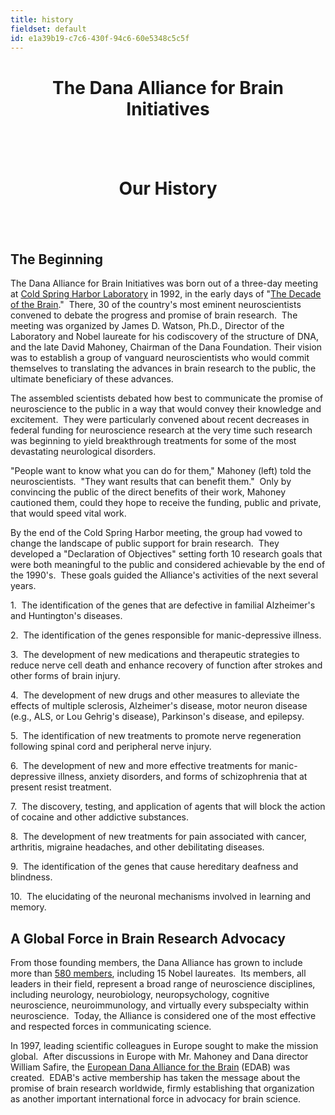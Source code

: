 ```yaml
---
title: history
fieldset: default
id: e1a39b19-c7c6-430f-94c6-60e5348c5c5f
---
```

<div id="main_body"> <h1> </h1> <!-- <p id="P4">Lorem ipsum dolor sit amet, consectetur adipisicing elit, sed do eiusmod tempor incididunt ut labore et dolore magna aliqua. Ut enim ad minim veniam, quis nostrud exercitation ullamco laboris nisi ut aliquip ex ea commodo consequat.</p> <h2>This is a subtitle</h2> <p>Lorem ipsum dolor sit amet, consectetur adipiscing elit. Praesent et purus sapien. Praesent neque nibh, tristique vel bibendum vel, tristique nec velit. Duis dolor ipsum, pretium ut tincidunt ac, consequat vitae massa. In hac habitasse platea dictumst. Aliquam elit magna, eleifend a pellentesque eu, volutpat id mauris. Etiam augue nunc, faucibus quis fringilla vel, viverra eget nunc. Ut consectetur aliquam vulputate. Curabitur ac lorem ac est luctus sodales sit amet sit amet lorem. Ut neque arcu, ultrices vitae mollis ac, faucibus quis ipsum. Duis id neque quis tortor pulvinar convallis quis at mauris. Proin at ligula et mi consequat ultricies vel sed nisl.</p> <ul> <li>Lorem ipsum dolor sit amet</li> <li>Lorem ipsum dolor sit amet</li> <li>Lorem ipsum dolor sit amet</li> </ul> <h2>This is a subtitle</h2> <p>Lorem ipsum dolor sit amet, consectetur adipiscing elit. Praesent et purus sapien. Praesent neque nibh, tristique vel bibendum vel, tristique nec velit. Duis dolor ipsum, pretium ut tincidunt ac, consequat vitae massa. In hac habitasse platea dictumst. Aliquam elit magna, eleifend a pellentesque eu, volutpat id mauris. Etiam augue nunc, faucibus quis fringilla vel, viverra eget nunc. Ut consectetur aliquam vulputate. Curabitur ac lorem ac est luctus sodales sit amet sit amet lorem. Ut neque arcu, ultrices vitae mollis ac, faucibus quis ipsum. Duis id neque quis tortor pulvinar convallis quis at mauris. Proin at ligula et mi consequat ultricies vel sed nisl.</p> <ul> <li>Lorem ipsum dolor sit amet</li> <li>Lorem ipsum dolor sit amet</li> <li>Lorem ipsum dolor sit amet</li> </ul> --> <div id="ctl00_ContentPlaceHolder1_cntMainContent"> <h1 align="center">The Dana Alliance for Brain Initiatives</h1> <h2 align="center">&nbsp;</h2> <h1 align="center">Our History</h1> <h2>&nbsp;</h2> <h2>The Beginning</h2> <p>The Dana Alliance for Brain Initiatives was born out of a three-day meeting at&nbsp;<a title="Cold Spring Harbor Laboratory" href="http://www.cshl.edu/" target="_blank">Cold Spring Harbor Laboratory</a>&nbsp;in 1992, in the early days of "<a title="The Decade of the Brain" href="http://www.loc.gov/loc/brain/proclaim.html" target="_blank">The Decade of the Brain</a>."&nbsp; There, 30 of the country's most eminent neuroscientists convened to debate the progress and promise of brain research.&nbsp; The meeting was organized by&nbsp;James D. Watson, Ph.D., Director of the Laboratory and Nobel laureate for his codiscovery of the structure of DNA, and the late David Mahoney, Chairman of the Dana Foundation. Their vision was to establish a group of vanguard neuroscientists who would commit themselves to translating the advances in brain research to the public, the ultimate beneficiary of these advances.</p> <p>The assembled scientists debated how best to communicate the promise of neuroscience to the public in a way that would convey their knowledge and excitement.&nbsp; They were particularly convened about&nbsp;recent decreases in federal funding for neuroscience research at the very time such research was beginning to yield breakthrough treatments for some of the most devastating neurological disorders.</p> <p><img align="left" class="imageLeft" style="margin-right: 4px; margin-left: 4px;" alt="" src="/uploadedImages/Images/Feature_Images/thumb_DavidMahoney_feat.jpg" data-ektron-style="margin-right: 4px; margin-left: 4px;">"People want to know what you can do for them," Mahoney (left) told the neuroscientists.&nbsp; "They want results that can benefit them."&nbsp; Only by convincing the public of the direct benefits of their work, Mahoney cautioned them, could they hope to receive the funding, public and private, that would speed vital work.</p> <p>By the end of the Cold Spring Harbor meeting, the group had vowed to change the landscape of public support for brain research.&nbsp; They developed&nbsp;a "Declaration of Objectives" setting forth 10 research goals that were both meaningful to the public&nbsp;and&nbsp;considered achievable by the end of the 1990's.&nbsp; These goals guided the Alliance's activities of the next several years.&nbsp;</p> <p>1.&nbsp; The identification of the genes that are defective in familial Alzheimer's and Huntington's diseases.</p> <p>2.&nbsp; The identification of the genes responsible for manic-depressive illness.</p> <p>3.&nbsp; The development of new medications and therapeutic strategies to reduce nerve cell death and enhance recovery of function after strokes and other forms of brain injury.</p> <p>4.&nbsp; The development of new drugs and other measures to alleviate the effects of multiple sclerosis, Alzheimer's disease, motor neuron disease (e.g., ALS, or Lou Gehrig's disease), Parkinson's disease, and epilepsy.</p> <p>5.&nbsp; The identification&nbsp;of new treatments to promote nerve regeneration following spinal cord and peripheral nerve injury.</p> <p>6.&nbsp; The development of new and more effective treatments for manic-depressive illness, anxiety disorders, and forms of schizophrenia that at present resist treatment.</p> <p>7.&nbsp; The discovery, testing, and application of agents that will block the action of cocaine and other addictive substances.</p> <p>8.&nbsp; The development of new treatments for pain associated with cancer, arthritis, migraine headaches, and other debilitating diseases.</p> <p>9.&nbsp; The identification of the genes that cause hereditary deafness and blindness.</p> <p>10.&nbsp; The elucidating of the neuronal mechanisms involved in learning and memory.</p> <h2>A Global Force in Brain Research Advocacy</h2> <p>From those founding members, the Dana Alliance has grown to include more than&nbsp;<span><a title="Dana-Alliance-Members-February2018" href="/uploadedFiles/Pdfs/Dana-Alliance-Members-July2018.pdf">580 members</a></span>, including 15 Nobel laureates.&nbsp; Its members, all leaders in their field, represent a broad range of neuroscience disciplines, including neurology, neurobiology, neuropsychology, cognitive neuroscience, neuroimmunology, and virtually every subspecialty within neuroscience.&nbsp; Today, the Alliance is considered one of the most effective and respected forces in communicating science.&nbsp;</p> <p>In 1997, leading scientific colleagues in Europe sought to make the mission global.&nbsp; After discussions in Europe with Mr. Mahoney and Dana director William Safire, the&nbsp;<a title="European Dana Alliance for the Brain" href="http://www.dana.org/About/EDAB/" target="_blank">European Dana Alliance for the Brain</a>&nbsp;(EDAB) was created.&nbsp; EDAB's active membership has taken the message about the promise of brain research worldwide, firmly establishing that organization as another important international force in advocacy for brain science.</p> <p>&nbsp;</p> </div> </div>
